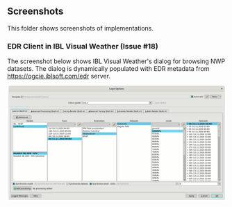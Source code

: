 ## Screenshots

This folder shows screenshots of implementations.

### EDR Client in IBL Visual Weather (Issue #18)
The screenshot below shows IBL Visual Weather's dialog for browsing NWP datasets. The dialog is dynamically populated with EDR metadata from https://ogcie.iblsoft.com/edr server.

![VW EDR Client](./iandruska-ibl_issue-18.png)
